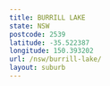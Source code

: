 ```yaml
---
title: BURRILL LAKE
state: NSW
postcode: 2539
latitude: -35.522387
longitude: 150.393202
url: /nsw/burrill-lake/
layout: suburb
---
```

